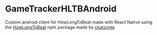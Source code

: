 # GameTrackerHLTBAndroid
Custom android client for HowLongToBeat made with React Native using the [HowLongToBeat](https://www.npmjs.com/package/howlongtobeat) npm package made by [ckatzorke](https://www.npmjs.com/~ckatzorke)
